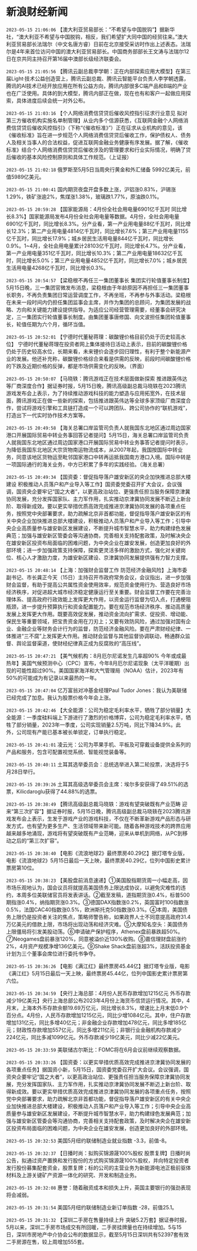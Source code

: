 # 新浪财经新闻
`2023-05-15 21:06:06` 【澳大利亚贸易部长：“不希望与中国脱钩”】据新华社，“澳大利亚不希望与中国脱钩，相反，我们希望扩大同中国的经贸往来。”澳大利亚贸易部长法瑞尔（中文名唐方睿）日前在北京接受采访时作出上述表态。法瑞尔是4年来首位访问中国的澳大利亚贸易部长。中国商务部部长王文涛与法瑞尔12日在京共同主持召开第16届中澳部长级经济联委会。

`2023-05-15 21:05:56` 【腾讯云副总裁李学朝：正在内部探索应用大模型】在第三届Light·技术公益创造营上，腾讯云副总裁、腾讯云智能平台负责人李学朝透露，腾讯的AI技术已经开放应用在所有公益方向，腾讯内部很多C端产品和B端的产业也在广泛使用。具体的到大模型，腾讯内部正在做，现在也有和客户一起做应用探索，具体进度后续会统一对外公布。

`2023-05-15 21:03:16` 【个人网络消费信贷贷后催收风控指引征求行业意见 拟对第三方催收机构实施名单制管理】从业内多个信源获悉，《互联网金融个人网络消费信贷贷后催收风控指引》（下称“《催收标准》”）正在征求从业机构的意见，该《催收标准》旨在进一步规范个人网络消费信贷贷后催收工作，保护债权人、债务人及相关当事人的合法权益，促进互联网金融业务健康有序发展。据了解，《催收标准》结合个人网络消费信贷贷后催收涉及的管理要求和行业实际情况，明确了贷后催收的基本风险控制原则和具体工作规范。（上证报）

`2023-05-15 21:02:18` 俄罗斯至5月5日当周央行黄金和外汇储备 5992亿美元，前值5989亿美元。

`2023-05-15 21:00:41` 国内期货夜盘开盘多数上涨，沪铝涨0.83%，沪锡涨1.29%，铁矿涨逾2%，焦煤涨1.38%，玻璃跌1.77%，原油跌0.1%。

`2023-05-15 20:59:28` 【国家能源局：4月份全社会用电量6901亿千瓦时 同比增长8.3%】国家能源局发布4月份全社会用电量等数据。4月份，全社会用电量6901亿千瓦时，同比增长8.3%。分产业看，第一产业用电量88亿千瓦时，同比增长12.3%；第二产业用电量4814亿千瓦时，同比增长7.6%；第三产业用电量1155亿千瓦时，同比增长17.9%；城乡居民生活用电量844亿千瓦时，同比增长0.9%。1~4月，全社会用电量累计28103亿千瓦时，同比增长4.7%。分产业看，第一产业用电量351亿千瓦时，同比增长10.3%；第二产业用电量18632亿千瓦时，同比增长5.0%；第三产业用电量4852亿千瓦时，同比增长7.0%；城乡居民生活用电量4268亿千瓦时，同比增长0.3%。

`2023-05-15 20:54:57` 【梁稳根不再任三一集团董事长 集团实行轮值董事长制度】5月15日晚，三一集团官微发布消息，梁稳根由于年龄原因不再担任三一集团董事长职务，不再负责集团日常运营调度工作，不再坐班，不再参与外事活动。梁稳根在未来一段时间内仍担任集团监事会主席，并作为集团的总顾问，为集团发展的战略、方向和关键能力建设提供指导。为适应公司经营管理需要，经董事会研究决定，三一集团实行轮值董事长制度。由集团董事唐修国、向文波担任集团轮值董事长，轮值任期为六个月，循环当值。

`2023-05-15 20:52:01` 【宁德时代董秘蒋理：碳酸锂价格目前仍处于历史较高水位】 宁德时代董秘蒋理在投资者网上集体接待日活动上表示，目前的碳酸锂价格仍处于历史较高水位，长期来看，未来锂价会逐步回归理性，有利于整个新能源产业的发展。他还补充称，碳酸锂价格综合来看是供需的反映，前段时间碳酸锂价格的下跌及近期价格的反弹，都是市场供需变化的反映。（界面）

`2023-05-15 20:50:07` 【马晓轶：腾讯游戏正在技术层面做新探索 推进跟英伟达等厂商深度合作】据证券时报，5月15日晚，腾讯高级副总裁马晓轶在2023腾讯游戏发布会上表示，为了持续推动游戏科技的能力塑造与应用拓宽外，在技术层面，腾讯游戏正在做一些新的探索，包括推进跟英伟达等全球多家顶级厂商深度合作，尝试将游戏引擎和工具链打造成一个可以跨团队、跨公司协作的“联机游戏”，打造出下一代实时协作技术方案等。

`2023-05-15 20:49:58` 【海关总署口岸监管司负责人就我国东北地区通过周边国家港口开展国际贸易中转业务事回答记者提问】5月15日，海关总署口岸监管司负责人就我国东北地区通过周边国家港口开展国际贸易中转业务事答记者提问时表示，为降低我国东北地区大宗货物南运物流成本，从2007年起，我国按国际中转业务，同意该地区货物运至毗邻国家港口中转再运抵我国南方港口入境。国际中转是一项国际通行的海关业务，中方已积累了多年的实践经验。（海关总署）

`2023-05-15 20:49:34` 【国资委：督促指导落户雄安新区的央企加快推进总部大楼建设 积极推动人员落户和产业导入等工作】国资委党委召开扩大会议，会议强调，国资央企要牢记“国之大者”，以更高政治站位、更强责任担当服务保障京津冀协同发展，充分发挥国家队、主力军作用，扎实推动京津冀协同发展不断迈上新台阶、取得新成效。要以更实举措优质高效完成推进京津冀协同发展的各项重点任务，按照党中央部署要求，助力疏解北京非首都功能，督促指导落户雄安新区的有关中央企业加快推进总部大楼建设，积极推动人员落户和产业导入等工作；引导中央企业高质量参与雄安新区发展建设，不断提升城市智慧水平，助力构建绿色发展典范；加强与雄安新区管委会等沟通协商，完善相关支持配套政策，及时解决央企在雄安新区投资布局面临的困难问题，为中央企业在雄安发展，创造更加良好的外部环境；进一步加强政策支持保障，探索更灵活多样的激励方式，强化对关键岗位、核心人才激励力度，为雄安新区建设、京津冀协同发展提供强有力智力支撑。

`2023-05-15 20:48:14` 【上海：加强财会监督工作 防范经济金融风险】上海市委副书记、市长龚正今天（15日）主持召开市政府常务会议，会议指出，进一步加强财会监督，有助于提高公共属性资金使用效率，规范资金使用行为、营造良好市场经济秩序，对促进超大城市经济稳定健康运行至关重要。财会监督工作要在完善治理体系、提高政府行政效能上发挥更大作用，以资金运行监督为切入点，打通梗阻瓶颈，进一步提升预算执行和资金配置能力。要在规范市场经济秩序、推动高质量发展上发挥更大作用。既要高效促发展，推动资金流向扩需求、促投资、增动能、保民生等重要领域，把宝贵资金用在刀刃上；又要有效防风险，通过加强对国有企业、金融企业等财务会计行为的监督，防范经济金融风险。要在严肃财经纪律、一体推进“三不腐”上发挥更大作用。推动财会监督与其他监督协调联动，畅通群众监督、舆论监督渠道，使财经纪律真正成为反腐败的“高压线”。

`2023-05-15 20:47:21` 【美气候机构：8月厄尔尼诺发生几率超90% 今年或成最热年】美国气候预测中心（CPC）宣布，今年8月厄尔尼诺现象（太平洋暖期）出现的可能性超过90%。美国国家海洋和大气管理局（NOAA）估计，2023年有50%的可能成为有记录以来最热的一年。

`2023-05-15 20:47:04` 亿万富翁对冲基金经理Paul Tudor Jones：我认为美联储已经完成了加息。我认为股票价格今年会上涨。

`2023-05-15 20:42:46` 【大全能源：公司为稳定毛利率水平，牺牲了部分销量】大全能源：一季度硅料端上下游进行了激烈的价格博弈，公司为稳定毛利率水平，牺牲了部分销量，2023年一季度，公司实现销量2.5万吨，同比下降34.9%。此外，公司现有产能已基本被长单锁定，订单执行稳定。

`2023-05-15 20:41:01` 凌云光：公司为苹果手机、平板及可穿戴设备提供全系列的产品和服务，包含可配置视觉系统、智能视觉装备等。

`2023-05-15 20:40:11` 土耳其选举委员会：总统选举进入第二轮投票，决选将于5月28日举行。

`2023-05-15 20:39:26` 土耳其高级选举委员会主席：埃尔多安获得了49.51%的选票，Kilicdaroglu获得了44.88%的选票。

`2023-05-15 20:38:49` 【腾讯高级副总裁马晓轶：游戏有望突破既有产业范畴 迎来“第三次扩容”】据证券时报，5月15日晚，腾讯高级副总裁马晓轶在2023腾讯游戏发布会上表示，生发于游戏产业的游戏科技，不仅在不断革新游戏产品形态与研发方式，也有望为更多生产、生活领域带来新可能。随着各种游戏技术的跨界应用越来越多地涌现，游戏将有望突破既有产业范畴，迎来从单机到网络，从PC到移动之后的“第三次扩容”。

`2023-05-15 20:38:40` 【电影《流浪地球2》最终票房40.29亿】据灯塔专业版，电影《流浪地球2》5月15日最后一天上映，最终票房40.29亿，位列中国影史累计票房第10位。

`2023-05-15 20:38:23` 【美股盘前消息速递】①美国股指期货周一小幅走高，因市场乐观地认为，国会议员将就提高美国债务上限达成协议，以避免灾难性的违约，本周多位美联储官员将发表讲话。②截至发稿，道指期货涨0.4%，标普500期指涨0.4%，纳指期货涨0.3%。③德国DAX指数涨0.2%，英国富时100指数涨0.5%，法国CAC40指数涨0.5%，欧洲斯托克50指数涨0.3%。④本周，美国债务上限仍是投资者关注的焦点，策略师警告称，如果政界人士不同意提高政府31.4万亿美元的借款上限，市场将出现动荡和经济灾难。⑤大摩知名空头：美国债务上限僵局将引发美股动荡。⑥申请破产保护程序，Athenex盘前暴跌超50%。⑦Neogames盘前暴涨120%，同意被溢价近130%收购。⑧嘉信理财盘前涨约2%，4月资产规模净增136亿美元。⑨Shake Shack盘前涨超3%，活跃投资基金计划为三个董事会席位进行委托书争夺。

`2023-05-15 20:36:26` 【电影《满江红》最终票房45.44亿】据灯塔专业版，电影《满江红》5月15日最后一天上映，最终票房45.44亿，位列中国影史累计票房第六位。

`2023-05-15 20:34:59` 【央行上海总部：4月份人民币存款增加1215亿元 外币存款减少19亿美元】央行上海总部公布2023年4月份上海货币信贷运行情况。其中，4月末，上海本外币存款余额19.69万亿元，同比增长8.3%，增速比上月末低0.9个百分点。4月份，人民币存款增加1215亿元，同比少增1084亿元。其中，住户存款增加131亿元，同比多增40亿元；非金融企业存款增加478亿元，同比多增185亿元；财政性存款增加557亿元，同比多增211亿元；非银行业金融机构存款减少224亿元，同比多减1099亿元。外币存款减少19亿美元，同比少减22亿美元。

`2023-05-15 20:33:59` 美联储古尔斯比：FOMC将在6月会议前继续观察数据。

`2023-05-15 20:33:26` 【国资委：以更实举措优质高效完成推进京津冀协同发展的各项重点任务】据国资小新，5月15日，国资委党委召开扩大会议。会议强调，国资央企要牢记“国之大者”，以更高政治站位、更强责任担当服务保障京津冀协同发展，充分发挥国家队、主力军作用，扎实推动京津冀协同发展不断迈上新台阶、取得新成效。要以更实举措优质高效完成推进京津冀协同发展的各项重点任务，按照党中央部署要求，助力疏解北京非首都功能，督促指导落户雄安新区的有关中央企业加快推进总部大楼建设，积极推动人员落户和产业导入等工作；引导中央企业高质量参与雄安新区发展建设，不断提升城市智慧水平，助力构建绿色发展典范；加强与雄安新区管委会等沟通协商，完善相关支持配套政策，及时解决央企在雄安新区投资布局面临的困难问题，为中央企业在雄安发展，创造更加良好的外部环境。

`2023-05-15 20:32:53` 美国5月纽约联储制造业就业指数 -3.3，前值-8。

`2023-05-15 20:32:37` 【日播时尚：拟购买锦源晟100%股权 股票复牌】日播时尚公告，拟通过资产置换和发行股份的方式购买锦源晟100%股权，并向特定投资者发行股份募集配套资金，股票复牌；标的公司的主营业务为新能源电池正极前驱体材料及上游关键矿产资源一体化的研究、开发和制造业务。

`2023-05-15 20:32:08` 惠誉：随着融资成本和损失上升，英国主要银行的强劲表现将会减弱。

`2023-05-15 20:31:54` 美国5月纽约联储制造业新订单指数 -28，前值25.1。

`2023-05-15 20:31:32` 【深圳二手房在售量持续上升 突破5.2万套】据证券时报，5月以来，深圳二手房市场成交有所回暖，二手房挂牌量也在持续增加。5与15日，深圳市房地产中介协会公布的数据显示，截至5月15日深圳共有52397套有效二手房源在售，较上周增加555套。


